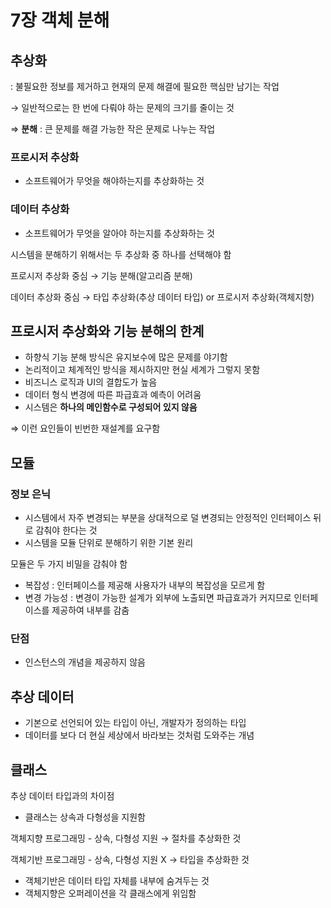 # 7장 객체 분해

## 추상화


: 불필요한 정보를 제거하고 현재의 문제 해결에 필요한 핵심만 남기는 작업

→ 일반적으로는 한 번에 다뤄야 하는 문제의 크기를 줄이는 것

⇒ **분해** : 큰 문제를 해결 가능한 작은 문제로 나누는 작업

### 프로시저 추상화

- 소프트웨어가 무엇을 해야하는지를 추상화하는 것

### 데이터 추상화

- 소프트웨어가 무엇을 알아야 하는지를 추상화하는 것

시스템을 분해하기 위해서는 두 추상화 중 하나를 선택해야 함

프로시저 추상화 중심 → 기능 분해(알고리즘 분해)

데이터 추상화 중심 → 타입 추상화(추상 데이터 타입) or 프로시저 추상화(객체지향)

## 프로시저 추상화와 기능 분해의 한계

- 하향식 기능 분해 방식은 유지보수에 많은 문제를 야기함
- 논리적이고 체계적인 방식을 제시하지만 현실 세계가 그렇지 못함
- 비즈니스 로직과 UI의 결합도가 높음
- 데이터 형식 변경에 따른 파급효과 예측이 어려움
- 시스템은 **하나의 메인함수로 구성되어 있지 않음**

⇒ 이런 요인들이 빈번한 재설계를 요구함

## 모듈

### 정보 은닉

- 시스템에서 자주 변경되는 부분을 상대적으로 덜 변경되는 안정적인 인터페이스 뒤로 감춰야 한다는 것
- 시스템을 모듈 단위로 분해하기 위한 기본 원리

모듈은 두 가지 비밀을 감춰야 함

- 복잡성 : 인터페이스를 제공해 사용자가 내부의 복잡성을 모르게 함
- 변경 가능성 : 변경이 가능한 설계가 외부에 노출되면 파급효과가 커지므로 인터페이스를 제공하여 내부를 감춤

### 단점

- 인스턴스의 개념을 제공하지 않음

## 추상 데이터

- 기본으로 선언되어 있는 타입이 아닌, 개발자가 정의하는 타입
- 데이터를 보다 더 현실 세상에서 바라보는 것처럼 도와주는 개념

## 클래스

추상 데이터 타입과의 차이점

- 클래스는 상속과 다형성을 지원함

객체지향 프로그래밍 - 상속, 다형성 지원 → 절차를 추상화한 것

객체기반 프로그래밍 - 상속, 다형성 지원 X → 타입을 추상화한 것

- 객체기반은 데이터 타입 자체를 내부에 숨겨두는 것
- 객체지향은 오퍼레이션을 각 클래스에게 위임함